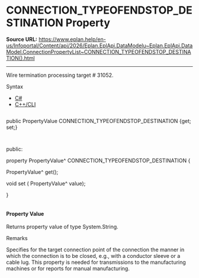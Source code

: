 # CONNECTION_TYPEOFENDSTOP_DESTINATION Property

**Source URL:** https://www.eplan.help/en-us/Infoportal/Content/api/2026/Eplan.EplApi.DataModelu~Eplan.EplApi.DataModel.ConnectionPropertyList~CONNECTION_TYPEOFENDSTOP_DESTINATION().html

---

Wire termination processing target # 31052.

Syntax

- [C#](#i-syntax-CS)
- [C++/CLI](#i-syntax-CPP2005)

```
```
public PropertyValue CONNECTION_TYPEOFENDSTOP_DESTINATION {get; set;}
```
```

```
```
public:

property PropertyValue^ CONNECTION_TYPEOFENDSTOP_DESTINATION {

   PropertyValue^ get();

   void set (    PropertyValue^ value);

}
```
```

#### Property Value

Returns property value of type System.String.

Remarks

Specifies for the target connection point of the connection the manner in which the connection is to be closed, e.g., with a conductor sleeve or a cable lug. This property is needed for transmissions to the manufacturing machines or for reports for manual manufacturing.
